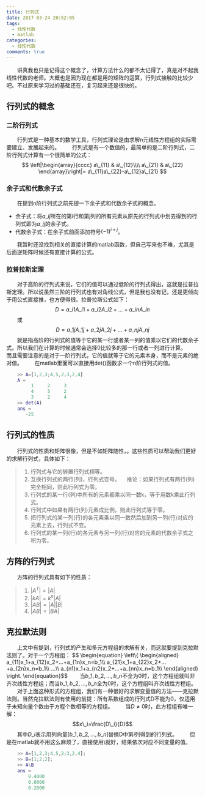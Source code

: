 ```yaml
---
title: 行列式
date: 2017-03-24 20:52:05
tags: 
  - 线性代数
  - matlab
categories: 
  - 线性代数 
comments: true
---
```


&emsp;&emsp;讲真我也只是记得这个概念了，计算方法什么的都不太记得了，真是对不起我线性代数的老师。大概也是因为现在都是用的矩阵的运算，行列式接触的比较少吧。不过原来学习过的基础还在，复习起来还是很快的。

## 行列式的概念
### 二阶行列式
&emsp;&emsp;行列式是一种基本的数学工具，行列式理论是由求解n元线性方程组的实际需要建立、发展起来的。
&emsp;&emsp;行列式是有一个数值的，最简单的是二阶行列式，二阶行列式计算有一个很简单的公式：
$$ 
\left|\begin{array}{cccc} 
    a\_{11} &    a\_{12}\\\\ 
    a\_{21} &    a\_{22} \end{array}\right|= a\_{11}a\_{22}-a\_{12}a\_{21}
$$

### 余子式和代数余子式
&emsp;&emsp;在提到n阶行列式之前先提一下余子式和代数余子式的概念。

 - 余子式：将$a\_{ij}$所在的第i行和第j列的所有元素从原先的行列式中划去得到的行列式即为$a\_{ij}$的余子式。
 - 代数余子式：在余子式前面添加符号$(-1)^{i+j}$。

&emsp;&emsp;我暂时还没找到相关的直接计算的matlab函数，但自己写来也不难，尤其是后面逆矩阵时候还有直接计算的公式。 

### 拉普拉斯定理
&emsp;&emsp;对于高阶的行列式来说，它们的值可以通过低阶的行列式得出，这就是拉普拉斯定理。所以说虽然三阶的行列式也有对角线公式，但是我也没有记，还是更倾向于用公式直接推，也方便得很。拉普拉斯公式如下：
$$D=a\_{i1}A\_{i1}+a\_{i2}A\_{i2}+…+a\_{in}A\_{in}$$
&emsp;&emsp;或
$$D=a\_{1j}A\_{1j}+a\_{2j}A\_{2j}+…+a\_{nj}A\_{nj}$$
&emsp;&emsp;就是指高阶的行列式的值等于它的某一行或者某一列的值乘以它们的代数余子式。所以我们在计算的时候通常会选择0比较多的那一行或者一列进行计算。
&emsp;&emsp;而且需要注意的是对于一阶行列式，它的值就等于它的元素本身，而不是元素的绝对值。
&emsp;&emsp;在matlab里面可以直接用det()函数求一个n阶行列式的值。
```matlab
    >> A=[1,2,3;4,5,2;3,2,4]
    A =
         1     2     3
         4     5     2
         3     2     4
    >> det(A)
    ans =
       -25
```

## 行列式的性质
&emsp;&emsp;行列式的性质和矩阵很像，但是不如矩阵随性，。这些性质可以帮助我们更好的求解行列式，具体如下：

> 1. 行列式与它的转置行列式相等。
> 2. 互换行列式的两行(列)，行列式变号。
> &emsp;推论：如果行列式有两行(列)完全相同，则此行列式为零。
> 3. 行列式的某一行(列)中所有的元素都乘以同一数k，等于用数k乘此行列式。
> 4. 行列式中如果有两行(列)元素成比例，则此行列式等于零。
> 5. 把行列式的某一列(行)的各元素乘以同一数然后加到另一列(行)对应的元素上去，行列式不变。
> 6. 行列式的某一列(行)的各元素与另一列(行)对应的元素的代数余子式之积为零。

## 方阵的行列式
&emsp;&emsp;方阵的行列式具有如下的性质：

> 1. $|A^T|=|A|$
> 2. $|kA|=k^n|A|$
> 3. $|AB|=|A||B|$
> 4. $|AB|=|BA|$

## 克拉默法则
&emsp;&emsp;上文中有提到，行列式的产生和多元方程组的求解有关，而这就要提到克拉默法则了。对于一个方程组：
$$ 
\begin{equation} 
\left\\{ 
\begin{aligned} 
a\_{11}x\_1+a\_{12}x\_2+…+a\_{1n}x\_n=b\_1\\\\
a\_{21}x\_1+a\_{22}x\_2+…+a\_{2n}x\_n=b\_1\\\\
…\\\\ 
a\_{n1}x\_1+a\_{n2}x\_2+…+a\_{nn}x\_n=b\_1\\\\ 
\end{aligned} 
\right. 
\end{equation}$$
&emsp;&emsp;当$b\_1,b\_2,…,b\_n$不全为0时，这个方程组就叫非齐次线性方程组；而当$b\_1,b\_2,…,b\_n$全为0时，这个方程组叫齐次线性方程组。
&emsp;&emsp;对于上面这种形式的方程组，我们有一种很好的求解变量值的方法——克拉默法则。当然克拉默法则有使用的前提：所有系数组成的行列式D不能为0，仅适用于未知向量个数由于方程个数相等的方程组。
&emsp;&emsp;当$D\neq0$时，此方程组有唯一解：
$$x\_i=\frac{D\_i}{D}$$
&emsp;&emsp;其中$D\_i$表示用列向量$[b\_1,b\_2,…,b\_n]$替换D中第$i$列得到的行列式。
&emsp;&emsp;但是在matlab就不用这么麻烦了，直接使用\\就好，结果依次对应不同变量的值。
```matlab
    >> A=[1,2,3;4,5,2;3,2,4];
    >> B=[1;2;2];
    >> A\B
    ans =
        0.4000
        0.0000
        0.2000
```
